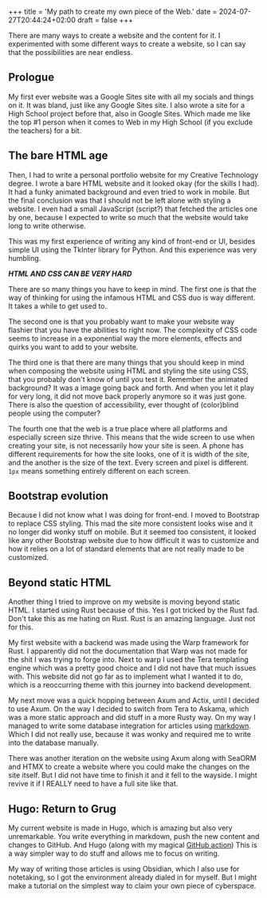 +++
title = 'My path to create my own piece of the Web.'
date = 2024-07-27T20:44:24+02:00 
draft = false
+++

There are many ways to create a website and the content for it. I experimented with some different ways to create a website, so I can say that the possibilities are near endless. 

## Prologue 
My first ever website was a Google Sites site with all my socials and things on it. It was bland, just like any Google Sites site. I also wrote a site for a High School project before that, also in Google Sites. Which made me like the top #1 person when it comes to Web in my High School (if you exclude the teachers) for a bit. 

## The bare HTML age
Then, I had to write a personal portfolio website for my Creative Technology degree. I wrote a  bare HTML website and it looked okay (for the skills I had). It had a funky animated background and even tried to work in mobile. But the final conclusion was that I should not be left alone with styling a website. I even had a small JavaScript (script?) that fetched the articles one by one, because I expected to write so much that the website would take long to write otherwise. 

This was my first experience of writing any kind of front-end or UI, besides simple UI using the TkInter library for Python. And this experience was very humbling. 

***HTML AND CSS CAN BE VERY HARD***

There are so many things you have to keep in mind. 
The first one is that the way of thinking for using the infamous HTML and CSS duo is way different. It takes a while to get used to.

The second one is that you probably want to make your website way flashier that you have the abilities to right now. The complexity of CSS code seems to increase in a exponential way the more elements, effects and quirks you want to add to your website. 

The third one is that there are many things that you should keep in mind when composing the website using HTML and styling the site using CSS, that you probably don't know of until you test it. Remember the animated background? It was a image going back and forth. And when you let it play for very long, it did not move back properly anymore so it was just gone.  There is also the question of accessibility, ever thought of (color)blind people using the computer? 

The fourth one that the web is a true place where all platforms and especially screen size thrive. This means that the wide screen to use when creating your site, is not necessarily how your site is seen. A phone has different requirements for how the site looks, one of it is width of the site, and the another is the size of the text. Every screen and pixel is different. 
`1px` means something entirely different on each screen.  

## Bootstrap evolution
Because I did not know what I was doing for front-end. I moved to Bootstrap to replace CSS styling. This mad the site more consistent looks wise and it no longer did wonky stuff on mobile. But it seemed too consistent, it looked like any other Bootstrap website due to how difficult it was to customize and how it relies on a lot of standard elements that are not really made to be customized. 

## Beyond static HTML
Another thing I tried to improve on my website is moving beyond static HTML. 
I started using Rust because of this. Yes I got tricked by the Rust fad. Don't take this as me hating on Rust. Rust is an amazing language. Just not for this. 

My first website with a backend was made using the Warp framework for Rust. I apparently did not the documentation that Warp was not made for the shit I was trying to forge into. 
Next to warp I used the Tera templating engine which was a pretty good choice and I did not have that much issues with. This website did not go far as to implement what I wanted it to do, which is a reoccurring theme with this journey into backend development. 

My next move was a quick hopping between Axum and Actix, until I decided to use Axum. On the way I decided to switch from Tera to Askama, which was a more static approach and did stuff in a more Rusty way. On my way I managed to write some database integration for articles using  [markdown](https://en.wikipedia.org/wiki/Markdown). Which I did not really use, because it was wonky and required me to write into the database manually.  

There was another iteration on the website using Axum along with SeaORM and HTMX to create a website where you could make the changes on the site itself. But I did not have time to finish it and it fell to the wayside. I might revive it if I REALLY need to have a full site like that.
## Hugo: Return to Grug
My current website is made in Hugo, which is amazing but also very unremarkable. 
You write everything in markdown, push the new content and changes to GitHub. And Hugo (along with my magical [GitHub action](https://github.com/Wilkuu-2/wilkuu.xyz/blob/main/.github/workflows/hugo.yml))
This is a way simpler way to do stuff and allows me to focus on writing. 

My way of writing those articles is using Obsidian, which I also use for notetaking, so I got the environment already dialed in for myself. But I might make a tutorial on the simplest way to claim your own piece of cyberspace. 



